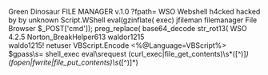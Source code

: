 Green Dinosaur
FILE MANAGER v.1.0
?fpath=
WSO Webshell
h4cked
hacked by
by unknown
Script.WShell
eval(gzinflate(
exec)
jfileman
filemanager
File Browser
$_POST['cmd']); 
preg_replace(
base64_decode
str_rot13(
WSO 4.2.5
Norton_BreakHelper613
waldor1215   
waldo1215!
netuser
VBScript.Encode
\<\%\@Language\=VBScript\%\>
\$gpass\s\=
shell_exec
eval\srequest
(curl_exec|file_get_contents)\s*\([^\)]*\)
(fopen|fwrite|file_put_contents)\s*\([^\)]*\)
